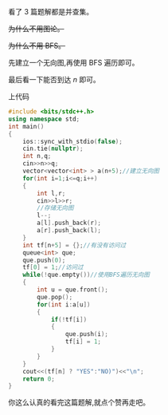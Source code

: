 看了 $3$ 篇题解都是并查集。

 ~~为什么不用图论。~~
 
 ~~为什么不用 BFS。~~
 
 先建立一个无向图,再使用 BFS 遍历即可。
 
最后看一下能否到达 $n$ 即可。

 上代码
```cpp
#include <bits/stdc++.h>
using namespace std;
int main()
{
	ios::sync_with_stdio(false);
	cin.tie(nullptr);
	int n,q;
	cin>>n>>q;
	vector<vector<int> > a(n+5);//建立无向图 
	for(int i=1;i<=q;i++)
	{
		int l,r;
		cin>>l>>r;
		//存储无向图
		l--;
		a[l].push_back(r);
		a[r].push_back(l);
	}
	int tf[n+5] = {};//有没有访问过 
	queue<int> que;
	que.push(0);
	tf[0] = 1;//访问过
	while(!que.empty())//使用BFS遍历无向图
	{
		int u = que.front();
		que.pop();
		for(int i:a[u])
		{
			if(!tf[i])
			{
				que.push(i);
				tf[i] = 1;
			}
		}
	}
	cout<<(tf[n] ? "YES":"NO)")<<"\n";
	return 0;
}
```
 你这么认真的看完这篇题解,就点个赞再走吧。